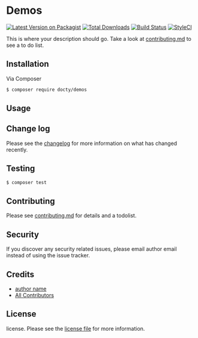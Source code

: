 # Demos

[![Latest Version on Packagist][ico-version]][link-packagist]
[![Total Downloads][ico-downloads]][link-downloads]
[![Build Status][ico-travis]][link-travis]
[![StyleCI][ico-styleci]][link-styleci]

This is where your description should go. Take a look at [contributing.md](contributing.md) to see a to do list.

## Installation

Via Composer

``` bash
$ composer require docty/demos
```

## Usage

## Change log

Please see the [changelog](changelog.md) for more information on what has changed recently.

## Testing

``` bash
$ composer test
```

## Contributing

Please see [contributing.md](contributing.md) for details and a todolist.

## Security

If you discover any security related issues, please email author email instead of using the issue tracker.

## Credits

- [author name][link-author]
- [All Contributors][link-contributors]

## License

license. Please see the [license file](license.md) for more information.

[ico-version]: https://img.shields.io/packagist/v/docty/demos.svg?style=flat-square
[ico-downloads]: https://img.shields.io/packagist/dt/docty/demos.svg?style=flat-square
[ico-travis]: https://img.shields.io/travis/docty/demos/master.svg?style=flat-square
[ico-styleci]: https://styleci.io/repos/12345678/shield

[link-packagist]: https://packagist.org/packages/docty/demos
[link-downloads]: https://packagist.org/packages/docty/demos
[link-travis]: https://travis-ci.org/docty/demos
[link-styleci]: https://styleci.io/repos/12345678
[link-author]: https://github.com/docty
[link-contributors]: ../../contributors
